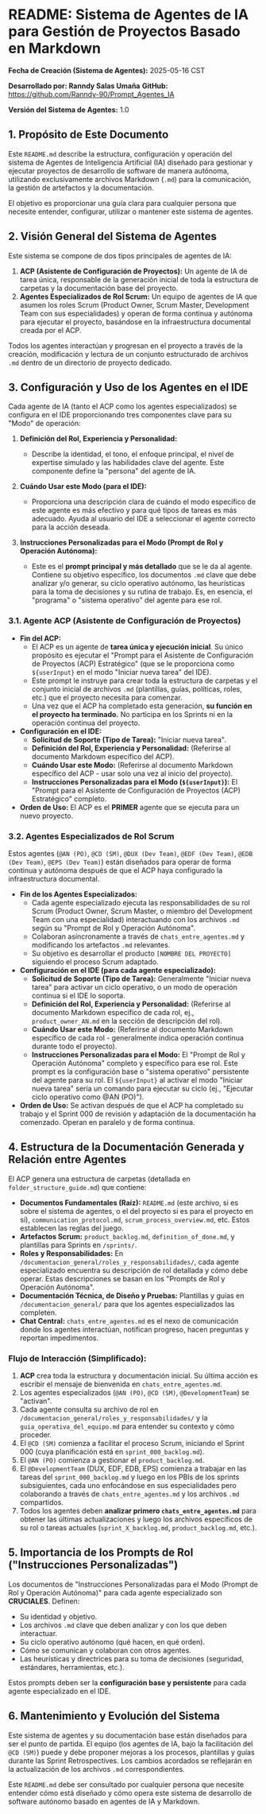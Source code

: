 #  README: Sistema de Agentes de IA para Gestión de Proyectos Basado en Markdown

**Fecha de Creación (Sistema de Agentes):** 2025-05-16 CST

**Desarrollado por: Ranndy Salas Umaña**
**GitHub:** https://github.com/Ranndy-90/Prompt_Agentes_IA

**Versión del Sistema de Agentes:** 1.0

## 1. Propósito de Este Documento

Este `README.md` describe la estructura, configuración y operación del sistema de Agentes de Inteligencia Artificial (IA) diseñado para gestionar y ejecutar proyectos de desarrollo de software de manera autónoma, utilizando exclusivamente archivos Markdown (`.md`) para la comunicación, la gestión de artefactos y la documentación.

El objetivo es proporcionar una guía clara para cualquier persona que necesite entender, configurar, utilizar o mantener este sistema de agentes.

## 2. Visión General del Sistema de Agentes

Este sistema se compone de dos tipos principales de agentes de IA:

1.  **ACP (Asistente de Configuración de Proyectos):** Un agente de IA de tarea única, responsable de la generación inicial de toda la estructura de carpetas y la documentación base del proyecto.
2.  **Agentes Especializados de Rol Scrum:** Un equipo de agentes de IA que asumen los roles Scrum (Product Owner, Scrum Master, Development Team con sus especialidades) y operan de forma continua y autónoma para ejecutar el proyecto, basándose en la infraestructura documental creada por el ACP.

Todos los agentes interactúan y progresan en el proyecto a través de la creación, modificación y lectura de un conjunto estructurado de archivos `.md` dentro de un directorio de proyecto dedicado.

## 3. Configuración y Uso de los Agentes en el IDE

Cada agente de IA (tanto el ACP como los agentes especializados) se configura en el IDE proporcionando tres componentes clave para su "Modo" de operación:

1.  **Definición del Rol, Experiencia y Personalidad:**
    * Describe la identidad, el tono, el enfoque principal, el nivel de expertise simulado y las habilidades clave del agente. Este componente define la "persona" del agente de IA.

2.  **Cuándo Usar este Modo (para el IDE):**
    * Proporciona una descripción clara de cuándo el modo específico de este agente es más efectivo y para qué tipos de tareas es más adecuado. Ayuda al usuario del IDE a seleccionar el agente correcto para la acción deseada.

3.  **Instrucciones Personalizadas para el Modo (Prompt de Rol y Operación Autónoma):**
    * Este es el **prompt principal y más detallado** que se le da al agente. Contiene su objetivo específico, los documentos `.md` clave que debe analizar y/o generar, su ciclo operativo autónomo, las heurísticas para la toma de decisiones y su rutina de trabajo. Es, en esencia, el "programa" o "sistema operativo" del agente para ese rol.

### 3.1. Agente ACP (Asistente de Configuración de Proyectos)

* **Fin del ACP:**
    * El ACP es un agente de **tarea única y ejecución inicial**. Su único propósito es ejecutar el "Prompt para el Asistente de Configuración de Proyectos (ACP) Estratégico" (que se le proporciona como `${userInput}` en el modo "Iniciar nueva tarea" del IDE).
    * Este prompt le instruye para crear toda la estructura de carpetas y el conjunto inicial de archivos `.md` (plantillas, guías, políticas, roles, etc.) que el proyecto necesita para comenzar.
    * Una vez que el ACP ha completado esta generación, **su función en el proyecto ha terminado.** No participa en los Sprints ni en la operación continua del proyecto.
* **Configuración en el IDE:**
    * **Solicitud de Soporte (Tipo de Tarea):** "Iniciar nueva tarea".
    * **Definición del Rol, Experiencia y Personalidad:** (Referirse al documento Markdown específico del ACP).
    * **Cuándo Usar este Modo:** (Referirse al documento Markdown específico del ACP - usar solo una vez al inicio del proyecto).
    * **Instrucciones Personalizadas para el Modo (`${userInput}`):** El "Prompt para el Asistente de Configuración de Proyectos (ACP) Estratégico" completo.
* **Orden de Uso:** El ACP es el **PRIMER** agente que se ejecuta para un nuevo proyecto.

### 3.2. Agentes Especializados de Rol Scrum

Estos agentes (`@AN (PO)`, `@CD (SM)`, `@DUX (Dev Team)`, `@EDF (Dev Team)`, `@EDB (Dev Team)`, `@EPS (Dev Team)`) están diseñados para operar de forma continua y autónoma después de que el ACP haya configurado la infraestructura documental.

* **Fin de los Agentes Especializados:**
    * Cada agente especializado ejecuta las responsabilidades de su rol Scrum (Product Owner, Scrum Master, o miembro del Development Team con una especialidad) interactuando con los archivos `.md` según su "Prompt de Rol y Operación Autónoma".
    * Colaboran asíncronamente a través de `chats_entre_agentes.md` y modificando los artefactos `.md` relevantes.
    * Su objetivo es desarrollar el producto `[NOMBRE DEL PROYECTO]` siguiendo el proceso Scrum adaptado.
* **Configuración en el IDE (para cada agente especializado):**
    * **Solicitud de Soporte (Tipo de Tarea):** Generalmente "Iniciar nueva tarea" para activar un ciclo operativo, o un modo de operación continua si el IDE lo soporta.
    * **Definición del Rol, Experiencia y Personalidad:** (Referirse al documento Markdown específico de cada rol, ej., `product_owner_AN.md` en la sección de descripción del rol).
    * **Cuándo Usar este Modo:** (Referirse al documento Markdown específico de cada rol - generalmente indica operación continua durante todo el proyecto).
    * **Instrucciones Personalizadas para el Modo:** El "Prompt de Rol y Operación Autónoma" completo y específico para ese rol. Este prompt es la configuración base o "sistema operativo" persistente del agente para su rol. El `${userInput}` al activar el modo "Iniciar nueva tarea" sería un comando para ejecutar su ciclo (ej., "Ejecutar ciclo operativo como @AN (PO)").
* **Orden de Uso:** Se activan después de que el ACP ha completado su trabajo y el Sprint 000 de revisión y adaptación de la documentación ha comenzado. Operan en paralelo y de forma continua.

## 4. Estructura de la Documentación Generada y Relación entre Agentes

El ACP genera una estructura de carpetas (detallada en `folder_structure_guide.md`) que contiene:

* **Documentos Fundamentales (Raíz):** `README.md` (este archivo, si es sobre el sistema de agentes, o el del proyecto si es para el proyecto en sí), `communication_protocol.md`, `scrum_process_overview.md`, etc. Estos establecen las reglas del juego.
* **Artefactos Scrum:** `product_backlog.md`, `definition_of_done.md`, y plantillas para Sprints en `/sprints/`.
* **Roles y Responsabilidades:** En `/documentacion_general/roles_y_responsabilidades/`, cada agente especializado encuentra su descripción de rol detallada y cómo debe operar. Estas descripciones se basan en los "Prompts de Rol y Operación Autónoma".
* **Documentación Técnica, de Diseño y Pruebas:** Plantillas y guías en `/documentacion_general/` para que los agentes especializados las completen.
* **Chat Central:** `chats_entre_agentes.md` es el nexo de comunicación donde los agentes interactúan, notifican progreso, hacen preguntas y reportan impedimentos.

### Flujo de Interacción (Simplificado):

1.  **ACP** crea toda la estructura y documentación inicial. Su última acción es escribir el mensaje de bienvenida en `chats_entre_agentes.md`.
2.  Los agentes especializados (`@AN (PO)`, `@CD (SM)`, `@DevelopmentTeam`) se "activan".
3.  Cada agente consulta su archivo de rol en `/documentacion_general/roles_y_responsabilidades/` y la `guia_operativa_del_equipo.md` para entender su contexto y cómo proceder.
4.  El `@CD (SM)` comienza a facilitar el proceso Scrum, iniciando el Sprint 000 (cuya planificación está en `sprint_000_backlog.md`).
5.  El `@AN (PO)` comienza a gestionar el `product_backlog.md`.
6.  El `@DevelopmentTeam` (DUX, EDF, EDB, EPS) comienza a trabajar en las tareas del `sprint_000_backlog.md` y luego en los PBIs de los sprints subsiguientes, cada uno enfocándose en sus especialidades pero colaborando a través de `chats_entre_agentes.md` y los archivos `.md` compartidos.
7.  Todos los agentes deben **analizar primero `chats_entre_agentes.md`** para obtener las últimas actualizaciones y luego los archivos específicos de su rol o tareas actuales (`sprint_X_backlog.md`, `product_backlog.md`, etc.).

## 5. Importancia de los Prompts de Rol ("Instrucciones Personalizadas")

Los documentos de "Instrucciones Personalizadas para el Modo (Prompt de Rol y Operación Autónoma)" para cada agente especializado son **CRUCIALES**. Definen:

* Su identidad y objetivo.
* Los archivos `.md` clave que deben analizar y con los que deben interactuar.
* Su ciclo operativo autónomo (qué hacen, en qué orden).
* Cómo se comunican y colaboran con otros agentes.
* Las heurísticas y directrices para su toma de decisiones (seguridad, estándares, herramientas, etc.).

Estos prompts deben ser la **configuración base y persistente** para cada agente especializado en el IDE.

## 6. Mantenimiento y Evolución del Sistema

Este sistema de agentes y su documentación base están diseñados para ser el punto de partida. El equipo (los agentes de IA, bajo la facilitación del `@CD (SM)`) puede y debe proponer mejoras a los procesos, plantillas y guías durante las Sprint Retrospectives. Los cambios acordados se reflejarán en la actualización de los archivos `.md` correspondientes.

Este `README.md` debe ser consultado por cualquier persona que necesite entender cómo está diseñado y cómo opera este sistema de desarrollo de software autónomo basado en agentes de IA y Markdown.
